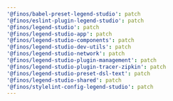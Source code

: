 ```yaml
---
'@finos/babel-preset-legend-studio': patch
'@finos/eslint-plugin-legend-studio': patch
'@finos/legend-studio': patch
'@finos/legend-studio-app': patch
'@finos/legend-studio-components': patch
'@finos/legend-studio-dev-utils': patch
'@finos/legend-studio-network': patch
'@finos/legend-studio-plugin-management': patch
'@finos/legend-studio-plugin-tracer-zipkin': patch
'@finos/legend-studio-preset-dsl-text': patch
'@finos/legend-studio-shared': patch
'@finos/stylelint-config-legend-studio': patch
---
```

